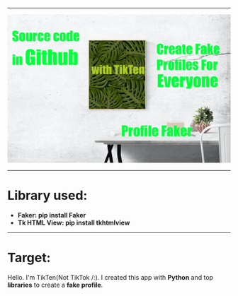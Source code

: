 <hr>
<img src="https://github.com/Tik-Ten/Profile-Faker/blob/main/File/Thumbnail.png" />
<hr>
<h1> Library used: </h1>
<b>
<ul>
  <li>Faker: pip install Faker</li>
  <li>Tk HTML View: pip install tkhtmlview</li>
</ul>
</b>
<hr>
<h1>Target:</h1>
<p>Hello. I'm TikTen(Not TikTok /:). I created this app with <b>Python</b> and top <b>libraries</b> to create a <b>fake profile</b>. </p>
